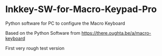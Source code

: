 # Inkkey-SW-for-Macro-Keypad-Pro
 Python software for PC to configure the Macro Keyboard

Based on the Python Software from https://there.oughta.be/a/macro-keyboard

First very rough test version